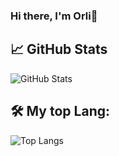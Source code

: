 ### Hi there, I'm Orli👋

<!--
## 🔧 Tech Stack
- 💻 Languages: Python, JavaScript, C++
- 🧠 AI/ML: PyTorch, scikit-learn
- 🌐 Web: React, Node.js
- 🛠 Tools: Docker, Git, VS Code
-->

## 📈 GitHub Stats
![GitHub Stats](https://github-readme-stats.vercel.app/api?username=ying2368&show_icons=true&theme=tokyonight)

## 🛠 My top Lang:
![Top Langs](https://github-readme-stats.vercel.app/api/top-langs/?username=ying2368&layout=compact&theme=tokyonight)
<!--
**ying2368/ying2368** is a ✨ _special_ ✨ repository because its `README.md` (this file) appears on your GitHub profile.

Here are some ideas to get you started:

- 🔭 I’m currently working on ...
- 🌱 I’m currently learning ...
- 👯 I’m looking to collaborate on ...
- 🤔 I’m looking for help with ...
- 💬 Ask me about ...
- 📫 How to reach me: ...
- 😄 Pronouns: ...
- ⚡ Fun fact: ...
-->

